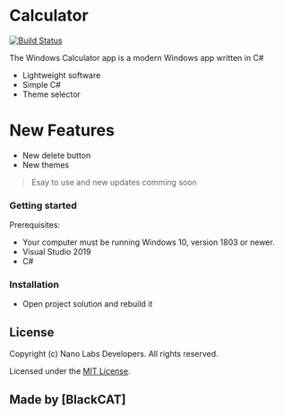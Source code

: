 # Calculator

[![Build Status](https://travis-ci.org/joemccann/dillinger.svg?branch=master)](https://travis-ci.org/joemccann/dillinger)

The Windows Calculator app is a modern Windows app written in C#

  - Lightweight software
  - Simple C#
  - Theme selector

# New Features
  - New delete button
  - New themes

> Esay to use and new updates comming soon

### Getting started

Prerequisites:
* Your computer must be running Windows 10, version 1803 or newer.
* Visual Studio 2019
* C#

### Installation

* Open project solution and rebuild it

License
----
Copyright (c) Nano Labs Developers. All rights reserved.

Licensed under the [MIT License](https://github.com/Nano-Labs-Developers/Calculator/blob/master/LICENSE).

## Made by [BlackCAT]
